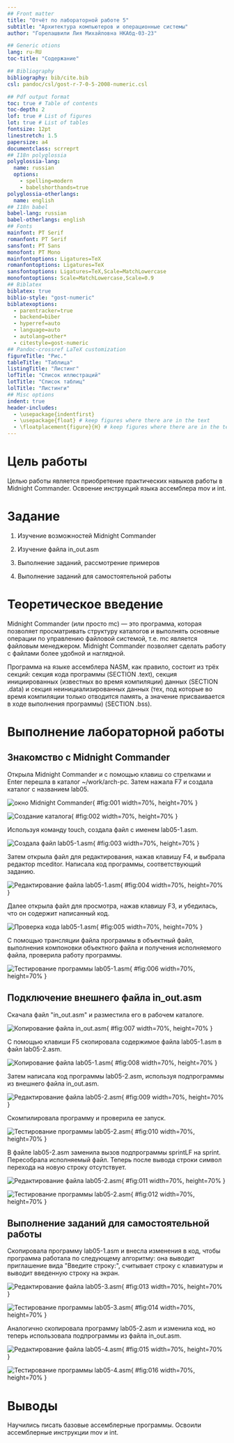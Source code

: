 ```yaml
---
## Front matter
title: "Отчёт по лабораторной работе 5"
subtitle: "Архитектура компьютеров и операционные системы"
author: "Горелашвили Лия Михайловна НКАбд-03-23"

## Generic otions
lang: ru-RU
toc-title: "Содержание"

## Bibliography
bibliography: bib/cite.bib
csl: pandoc/csl/gost-r-7-0-5-2008-numeric.csl

## Pdf output format
toc: true # Table of contents
toc-depth: 2
lof: true # List of figures
lot: true # List of tables
fontsize: 12pt
linestretch: 1.5
papersize: a4
documentclass: scrreprt
## I18n polyglossia
polyglossia-lang:
  name: russian
  options:
	- spelling=modern
	- babelshorthands=true
polyglossia-otherlangs:
  name: english
## I18n babel
babel-lang: russian
babel-otherlangs: english
## Fonts
mainfont: PT Serif
romanfont: PT Serif
sansfont: PT Sans
monofont: PT Mono
mainfontoptions: Ligatures=TeX
romanfontoptions: Ligatures=TeX
sansfontoptions: Ligatures=TeX,Scale=MatchLowercase
monofontoptions: Scale=MatchLowercase,Scale=0.9
## Biblatex
biblatex: true
biblio-style: "gost-numeric"
biblatexoptions:
  - parentracker=true
  - backend=biber
  - hyperref=auto
  - language=auto
  - autolang=other*
  - citestyle=gost-numeric
## Pandoc-crossref LaTeX customization
figureTitle: "Рис."
tableTitle: "Таблица"
listingTitle: "Листинг"
lofTitle: "Список иллюстраций"
lotTitle: "Список таблиц"
lolTitle: "Листинги"
## Misc options
indent: true
header-includes:
  - \usepackage{indentfirst}
  - \usepackage{float} # keep figures where there are in the text
  - \floatplacement{figure}{H} # keep figures where there are in the text
---
```


# Цель работы

Целью работы является приобретение практических навыков работы в Midnight Commander. 
Освоение инструкций языка ассемблера mov и int.

# Задание

1. Изучение возможностей Midnight Commander

2. Изучение файла in_out.asm

3. Выполнение заданий, рассмотрение примеров

5. Выполнение заданий для самостоятельной работы

# Теоретическое введение

Midnight Commander (или просто mc) — это программа, которая позволяет просматривать
структуру каталогов и выполнять основные операции по управлению файловой системой,
т.е. mc является файловым менеджером. Midnight Commander позволяет сделать работу с
файлами более удобной и наглядной.

Программа на языке ассемблера NASM, как правило, состоит из трёх секций: секция кода
программы (SECTION .text), секция инициированных (известных во время компиляции)
данных (SECTION .data) и секция неинициализированных данных (тех, под которые во
время компиляции только отводится память, а значение присваивается в ходе выполнения
программы) (SECTION .bss).

# Выполнение лабораторной работы

## Знакомство с Midnight Commander

Открыла Midnight Commander и с помощью клавиш со стрелками и Enter перешла в каталог ~/work/arch-pc.
Затем нажала F7 и создала каталог с названием lab05.

![окно Midnight Commander](image/01.png){ #fig:001 width=70%, height=70% }

![Создание каталога](image/02.png){ #fig:002 width=70%, height=70% }

Используя команду touch, создала файл с именем lab05-1.asm.

![Создала файл lab05-1.asm](image/03.png){ #fig:003 width=70%, height=70% }

Затем открыла файл для редактирования, нажав клавишу F4, и выбрала редактор mceditor. 
Написала код программы, соответствующий заданию.

![Редактирование файла lab05-1.asm](image/04.png){ #fig:004 width=70%, height=70% }

Далее открыла файл для просмотра, нажав клавишу F3, и убедилась, что он содержит написанный код.

![Проверка кода lab05-1.asm](image/05.png){ #fig:005 width=70%, height=70% }

С помощью трансляции файла программы в объектный файл, выполнения компоновки 
объектного файла и получения исполняемого файла, проверила работу программы.

![Тестирование программы  lab05-1.asm](image/06.png){ #fig:006 width=70%, height=70% }

## Подключение внешнего файла in_out.asm

Скачала файл "in_out.asm" и разместила его в рабочем каталоге.

![Копирование файла in_out.asm](image/07.png){ #fig:007 width=70%, height=70% }

С помощью клавиши F5 скопировала содержимое файла lab05-1.asm в файл lab05-2.asm.

![Копирование файла lab05-1.asm](image/08.png){ #fig:008 width=70%, height=70% }

Затем написала код программы lab05-2.asm, используя подпрограммы из внешнего файла in_out.asm.

![Редактирование файла lab05-2.asm](image/09.png){ #fig:009 width=70%, height=70% }

Скомпилировала программу и проверила ее запуск.

![Тестирование программы  lab05-2.asm](image/10.png){ #fig:010 width=70%, height=70% }

В файле lab05-2.asm заменила вызов подпрограммы sprintLF на sprint.
Пересобрала исполняемый файл. Теперь после вывода строки символ перехода на новую строку отсутствует.

![Редактирование файла lab05-2.asm](image/11.png){ #fig:011 width=70%, height=70% }

![Тестирование программы  lab05-2.asm](image/12.png){ #fig:012 width=70%, height=70% }

## Выполнение заданий для самостоятельной работы

Скопировала программу lab05-1.asm и внесла изменения в код, чтобы программа 
работала по следующему алгоритму: она выводит приглашение вида 
"Введите строку:", считывает строку с клавиатуры и выводит введенную строку 
на экран.

![Редактирование файла lab05-3.asm](image/13.png){ #fig:013 width=70%, height=70% }

![Тестирование программы  lab05-3.asm](image/14.png){ #fig:014 width=70%, height=70% }

Аналогично скопировала программу lab05-2.asm и изменила код, но теперь использовала подпрограммы из файла in_out.asm.

![Редактирование файла lab05-4.asm](image/15.png){ #fig:015 width=70%, height=70% }

![Тестирование программы  lab05-4.asm](image/16.png){ #fig:016 width=70%, height=70% }

# Выводы

Научились писать базовые ассемблерные программы. Освоили ассемблерные инструкции mov и int.